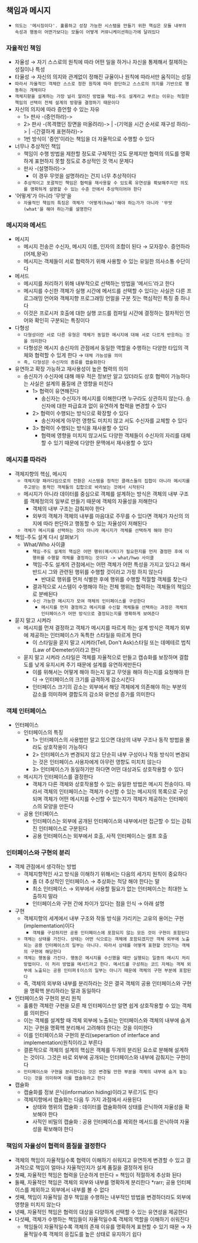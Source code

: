 ## 책임과 메시지

- `의도는 '메시징이다'. 훌륭하고 성장 가능한 시스템을 만들기 위한 핵심은 모듈 내부의 속성과 행동이 어떤가보다는 모듈이 어떻게 커뮤니케이션하는가에 달려있다`

### 자율적인 책임

- 자율성 &rarr; 자기 스스로의 원칙에 따라 어떤 일을 하거나 자신을 통제해서 절제하는 성질이나 특성
- 타율성 &rarr; 자신의 의지와 관계없이 정해진 규율이나 원칙에 따라서만 움직이는 성질
- `따라서 자율적인 객체란 스스로 정한 원칙에 따라 판단하고 스스로의 의지를 기반으로 행동하는 개체이다`
- `객체지향을 설계하는 가장 널리 알려진 방법을 책임-주도 설계라고 부르는 이유는 적절한 책임의 선택이 전체 설계의 방향을 결정하기 때문이다`
- 자신의 의지에 따라 증언할 수 있는 자유
    - 1> 판사 -(증언하라)->
    - 2> 판사 -(목격했던 장면을 떠올려라)-> | -(기억을 시간 순서로 재구성 하라)-> | -(간결하게 표현하라)->
    - 1번 방식이 '증언'이라는 책임을 더 자율적으로 수행할 수 있다
- 너무나 추상적인 책임
    - 책임이 수행 방법을 제한할 정도로 구체적인 것도 문제지만 협력의 의도를 명확하게 표현하지 못할 정도로 추상적인 것 역시 문제다
    - 판사 -(설명하라)->
        - 이 경우 무엇을 설명하라는 건지 너무 추상적이다
    - `추상적이고 포괄적인 책임은 협력을 재사용할 수 있도록 유연성을 확보해주지만 의도를 명확하게 설명할 수 있는 수준 안에서 추상적이어야 한다`
- '어떻게'가 아니라 '무엇'을
    - `자율적인 책임의 특징은 객체가 '어떻게(how)'해야 하는가가 아니라 '무엇(what'을 해야 하는가를 설명한다`

### 메시지와 메서드

- 메시지
    - 메시지 전송은 수신자, 메시지 이름, 인자의 조합이 된다 &rarr; 모자장수. 증언하라(어제,왕국)
    - 메시지는 객체들이 서로 협력하기 위해 사용할 수 있는 유일한 의사소통 수단이다
- 메서드
    - 메시지를 처리하기 위해 내부적으로 선택하는 방법을 '메서드'라고 한다
    - 메시지를 수신한 객체가 실행 시간에 메서드를 선택할 수 있다는 사실은 다른 프로그래밍 언어와 객체지향 프로그래밍 언얼을 구분 짓는 핵심적인 특징 중 하나다
    - 이것은 프로시저 호출에 대한 실행 코드를 컴파일 시간에 결정하는 절차적인 언어와 확인히 구분되는 특징이다
- 다형성
    - `다형성이란 서로 다른 유형은 객체가 동일한 메시지에 대해 서로 다르게 반응하는 것을 의미한다`
    - 다형성은 메시지 송신자의 관점에서 동일한 역할을 수행하는 다양한 타입의 객체와 협력할 수 있게 한다 &rarr; `대체 가능성을 의미`
    - `즉, 다형성은 수신자의 종류를 캡슐화한다`
- 유연하고 확장 가능하고 재사용성이 높은 협력의 의미
    - 송신자가 수신자에 대해 매우 적은 정보만 알고 있더라도 상호 협력이 가능하다는 사실은 설계의 품질에 큰 영향을 미친다
        - 1> 협력이 유연해진다
            - 송신자는 수신자가 메시지를 이해한다면 누구라도 상관하지 않는다. 송신자에 대한 파급효과 없이 유연하게 협력을 변경할 수 있다
        - 2> 협력이 수행되는 방식으로 확장할 수 있다
            - 송신자에게 아무런 영향도 미치지 않고 서도 수신자를 교체할 수 있다
        - 3> 협력이 수행되는 방식을 재사용할 수 있다
            - 협력에 영향을 미치지 않고서도 다양한 객체들이 수신자의 자리를 대체할 수 있기 때문에 다양한 문맥에서 재사용할 수 있다

### 메시지를 따라라

- 객체지향의 핵심, 메시지
    - `객체지향 패러다임으로의 전환은 시스템을 정적인 클래스들의 집합이 아니라 메시지를 주고받는 동적인 객체들의 집합으로 바라보는 것에서 시작된다`
    - 메시지가 아니라 데이터를 중심으로 객체를 설계하는 방식은 객체의 내부 구조를 객체정의의 일부로 만들기 때문에 객체의 자율성을 저해한다
        - 객체의 내부 구조는 감춰져야 한다
        - 외부의 객체가 객체의 내부를 마음대로 주무를 수 있다면 객체가 자신의 의지에 따라 판단하고 행동할 수 있는 자율성이 저해된다
    - `객체가 메시지를 선택하는 것이 아니라 메시지가 객체를 선택하게 해야 한다`
- 책임-주도 설계 다시 살펴보기
    - What/Who 사이클
        - `책임-주도 설계의 핵심은 어떤 행위(메시지)가 필요한지를 먼저 결정한 후에 이 행위를 수행할 객체를 결정하는 것이다 -> what/hwo 사이클`
        - 책임-주도 설계의 관점에서는 어떤 객체가 어떤 특성을 가지고 있다고 해서 반드시 그와 관련된 행위를 수행할 것이라고 가정 하지 않는다
            - 반대로 행위를 먼저 식별한 후에 행위를 수행할 적절할 객체를 찾는다
        - 결과적으로 시스템이 수행해야 하는 전체 행위는 협력하는 객체들의 책임으로 분배된다
        - `수신 가능한 메시지가 모여 객체의 인터페이스를 구성한다`
            - `메시지를 먼저 결정하고 메시지를 수신할 객체들을 선택하는 과정은 객체의 인터페이스가 어떤 방식으로 결정되는지를 명확하게 보여준다`
- 묻지 말고 시켜라
    - 메시지를 먼져 결정하고 객체가 메시지를 따르게 하는 설계 방식은 객체가 외부에 제공하는 인터페이스가 독특한 스타일을 따르게 한다
        - 이 스타일을 묻지 말고 시켜라(Tell, Don't Ask)스타일 또는 데메테르 법칙(Law of Demeter)이라고 한다
    - 묻지 말고 시켜라 스타일은 객체를 자율적으로 만들고 캡슈화를 보장하며 결합도를 낮게 유지시켜 주기 때문에 설계를 유연하게만든다
        - 이를 위해서는 어떻게 해야 하는지 말고 무엇을 해야 하는지를 요청해야 한다 &rarr; 인터페이스의 크기를 급격하게 감소시킨다
        - 인터페이스 크기의 감소는 외부에서 해당 객체에게 의존해야 하는 부분의 감소를 의미하며 결합도의 감소와 유연성 증가를 의미한다

### 객체 인터페이스

- 인터페이스
    - 인터페이스의 특징
        - 1> 인터페이스의 사용법만 알고 있으면 대상의 내부 구조나 동작 방법을 몰라도 상호작용이 가능하다
        - 2> 인터페이스가 변경되지 않고 단순히 내부 구성이나 작동 방식이 변경되는 것은 인터페이스 사용자에게 아무런 영향도 미치치 않는다
        - 3> 인터페이스가 동일하기만 하다면 어떤 대상과도 상호작용할 수 있다
    - 메시지가 인터페이스를 결정한다
        - 객체가 다른 객체와 상호작용할 수 있는 유일한 방법은 메시지 전송이다. 따라서 객체의 인터페이스는 객체가 수신할 수 있는 메시지의 목록으로 구성되며 객체가 어떤 메시지를 수신할 수 있는지가 객체가
          제공하는 인터페이스의 모양을 만든다
    - 공용 인터페이스
        - 인터페이스는 외부에 공개된 인터페이스와 내부에서만 접근할 수 있는 감춰진 인터페이스로 구분된다
        - 공용 인터페이스는 외부에서 호출, 사적 인터페이스는 셀프 호출

### 인터페이스와 구현의 분리

- 객체 관점에서 생각하는 방법
    - 객체지향적인 사고 방식을 이해하기 위해서는 다음의 세가지 원칙이 중요하다
        - 좀 더 추상적인 인터페이스 &rarr; 추상화는 적당 해야 한다는 말
        - 최소 인터페이스 &rarr; 외부에서 사용할 필요가 없는 인터페이스는 최대한 노출하지 말라
        - 인터페이스와 구현 간에 차이가 있다는 점을 인식 &rarr; 아래 설명
- 구현
    - 객체지향의 세계에서 내부 구조와 작동 방식을 가리키는 고유의 용어는 구현(implementation)이다
        - `객체를 구성하지만 공용 인터페이스에 포함되지 않는 모든 것이 구현이 포함된다 `
    - `객체는 상태를 가진다. 상태는 어떤 식으로는 객체에 포함되겠지만 객체 외부에 노출되는 공용 인터페이스의 일부는 아니다. 따라서 상태를 어떻게 표현할 것인가는 객체의 구현에 해당한다`
    - `객체는 행동을 가진다. 행동은 메시지를 수신했을 때만 실행되는 일종의 메시지 처리 방법이다. 이 처리 방법을 메서드라고 한다. 메서드를 구성하는 코드 자체는 객체 외부에 노출되는 공용 인터퍼ㅔ이스의 일부는 아니기 때문에 객체의 구현 부분에 포함된다 `
    - 즉, 객체의 외부와 내부를 분리하라는 것은 결국 객체의 공용 인터페이스와 구현을 명확헥 분리하라는 말과 동일하다
- 인터페이스와 구현의 분리 원칙
    - 훌륭한 객체란 구현을 모른 채 인터페이스만 알면 쉽게 상호작용할 수 있는 객체를 의미한다
    - 이는 객체를 설계할 때 객체 외부에 노출되는 인터페이스와 객체의 내부에 숨겨지는 구현을 명확헥 분리해서 고려해야 한다는 것을 이미한다
    - 이를 인터페이스와 구현의 분리(seperartion of interface and implementation)원칙이라고 부른다
    - 결론적으로 객체의 설계의 핵심은 객체를 두개의 분리된 요소로 분해해 설계하는 것이다. 그것은 바로 외부에 공개되는 인터페이스와 내부에 감춰지는 구현이다
    - `인터페이스와 구현을 분리한다는 것은 변경될 만한 부분을 객체의 내부에 숨겨 놓는 다는 것을 의미하며 이를 캡슐화라고 한다`
- 캡슐화
    - 캡슐화를 정보 은닉(information hiding)이라고 부르기도 한다
    - 객체지향에서 캡슐화는 다음 두 가지 과점에서 사용된다
        - 상태와 행위의 캡슐화 : 데이터를 캡슐화하여 상태를 은닉하여 자율성을 확보해야 한다
        - 사적인 비밀의 캡슐화 : 공용 인터페이스를 제외한 메서드를 은닉하여 자율성을 확보해야 한다

### 책임의 자율성이 협력의 품질을 결정한다

- 객체의 책임이 자율적일수록 협력이 이해하기 쉬워지고 유연하게 변경할 수 있고 결과적으로 책임이 얼마나 자율적인지가 설계 품질을 결정하게 된다
- 첫째, 자율적인 책임은 협력을 단순하게 만든다 = 책임이 적절하게 추상화 된다
- 둘째, 자율적인 책임은 객체의 외부와 내부를 명확하게 분리한다 *rarr; 공용 인터페이스를 제외하고 외부에서 내부를 볼 수 없다
- 셋째, 책임이 자율적일 경우 책임을 수행하는 내부적인 방법을 변경하더라도 외부에 영향을 미치지 않는다
- 넷째, 자율적인 책임은 협력의 대상을 다양하게 선택할 수 있는 유연성을 제공한다 
- 다섯째, 객체가 수행하는 책임들이 자율적일수록 객체의 역할을 이해하기 쉬워진다
  - 책임들이 자율적일수록 객체의 존재 이유를 명확하게 표현할 수 있기 때문 &rarr; 자율적일수록 객체의 응집도를 높은 상태로 유지하기 쉽다